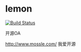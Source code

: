 lemon
=====

[![Build Status](https://travis-ci.org/xuhuisheng/lemon.png)](https://travis-ci.org/xuhuisheng/lemon)

开源OA

http://www.mossle.com/
我爱开源